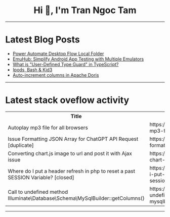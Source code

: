 <h1 align="center">Hi 👋, I'm Tran Ngoc Tam</h1>

---

# Latest Blog Posts 
<!-- BLOG-POST-LIST:START -->
- [Power Automate Desktop Flow Local Folder](https://dev.to/01kg/power-automate-desktop-flow-local-folder-2aa5)
- [EmuHub: Simplify Android App Testing with Multiple Emulators](https://dev.to/mohamed-helmy/emuhub-simplify-android-app-testing-with-multiple-emulators-4njo)
- [What is &quot;User-Defined Type Guard&quot; in TypeScript?](https://dev.to/keento0809/what-is-user-defined-type-guard-in-typescript-423i)
- [Ipods, Bash &amp; Kid3](https://dev.to/evesan/ipods-bash-kid3-nkm)
- [Auto-increment columns in Apache Doris](https://dev.to/apachedoris/auto-increment-columns-in-apache-doris-1ec3)
<!-- BLOG-POST-LIST:END -->

---

# Latest stack oveflow activity
<table>
  <tr><th>Title</th><th>Link</th></tr>
  <!-- STACKOVERFLOW:START --><tr><td>Autoplay mp3 file for all browsers</td><td>https://stackoverflow.com/questions/78445712/autoplay-mp3-file-for-all-browsers</td></tr><tr><td>Issue Formatting JSON Array for ChatGPT API Request [duplicate]</td><td>https://stackoverflow.com/questions/78445701/issue-formatting-json-array-for-chatgpt-api-request</td></tr><tr><td>Converting chart.js image to url and post it with Ajax issue</td><td>https://stackoverflow.com/questions/78445656/converting-chart-js-image-to-url-and-post-it-with-ajax-issue</td></tr><tr><td>Where do I put a header refresh in php to reset a past SESSION Variable? [closed]</td><td>https://stackoverflow.com/questions/78445497/where-do-i-put-a-header-refresh-in-php-to-reset-a-past-session-variable</td></tr><tr><td>Call to undefined method Illuminate\Database\Schema\MySqlBuilder::getColumns&lpar;&rpar;</td><td>https://stackoverflow.com/questions/78445495/call-to-undefined-method-illuminate-database-schema-mysqlbuildergetcolumns</td></tr><!-- STACKOVERFLOW:END -->
</table>

---


